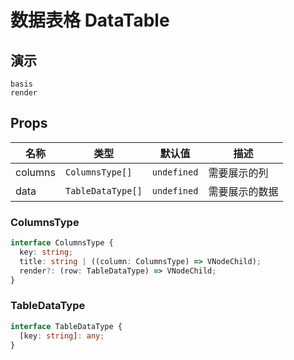 # 数据表格 DataTable

## 演示

<!--single-column-->

```demo
basis
render
```

## Props

| 名称    | 类型              | 默认值      | 描述           |
| ------- | ----------------- | ----------- | -------------- |
| columns | `ColumnsType[]`   | `undefined` | 需要展示的列   |
| data    | `TableDataType[]` | `undefined` | 需要展示的数据 |

### ColumnsType

```ts
interface ColumnsType {
  key: string;
  title: string | ((column: ColumnsType) => VNodeChild);
  render?: (row: TableDataType) => VNodeChild;
}
```

### TableDataType

```ts
interface TableDataType {
  [key: string]: any;
}
```
